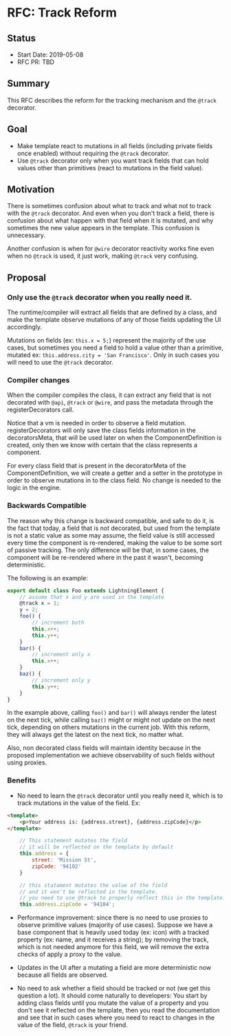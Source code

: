 # RFC: Track Reform

## Status

- Start Date: 2019-05-08
- RFC PR: TBD

## Summary

This RFC describes the reform for the tracking mechanism and the `@track` decorator.

## Goal

* Make template react to mutations in all fields (including private fields once enabled) without requiring the `@track` decorator.
* Use `@track` decorator only when you want track fields that can hold values other than primitives (react to mutations in the field value).

## Motivation

There is sometimes confusion about what to track and what not to track with the `@track` decorator. And even when you don't track a field, there is confusion about what happen with that field when it is mutated, and why sometimes the new value appears in the template. This confusion is unnecessary.

Another confusion is when for `@wire` decorator reactivity works fine even when no `@track` is used, it just work, making `@track` very confusing.

## Proposal

### Only use the `@track` decorator when you really need it.

The runtime/compiler will extract all fields that are defined by a class, and make the template observe mutations of any of those fields updating the UI accordingly.

Mutations on fields (ex: `this.x = 5;`) represent the majority of the use cases, but sometimes you need a field to hold a value other than a primitive, mutated ex: `this.address.city = 'San Francisco'`. Only in such cases you will need to use the `@track` decorator.


### Compiler changes

When the compiler compiles the class, it can extract any field that is not decorated with `@api`, `@track` or `@wire`, and pass the metadata through the registerDecorators call.

Notice that a vm is needed in order to observe a field mutation. registerDecorators will only save the class fields information in the decoratorsMeta, that will be used later on when the ComponentDefinition is created, only then we know with certain that the class represents a component.

For every class field that is present in the decoratorMeta of the ComponentDefinition, we will create a getter and a setter in the prototype in order to observe mutations in to the class field. No change is needed to the logic in the engine.

### Backwards Compatible

The reason why this change is backward compatible, and safe to do it, is the fact that today, a field that is not decorated, but used from the template is not a static value as some may assume, the field value is still accessed every time the component is re-rendered, making the value to be some sort of passive tracking. The only difference will be that, in some cases, the component will be re-rendered where in the past it wasn't, becoming deterministic.

The following is an example:

```js
export default class Foo extends LightningElement {
    // assume that x and y are used in the template
    @track x = 1;
    y = 2;
    foo() {
        // increment both
        this.x++;
        this.y++;
    }
    bar() {
        // increment only x
        this.x++;
    }
    baz() {
        // increment only y
        this.y++;
    }
}
```

In the example above, calling `foo()` and `bar()` will always render the latest on the next tick, while calling `baz()` might or might not update on the next tick, depending on others mutations in the current job. With this reform, they will always get the latest on the next tick, no matter what.

Also, non decorated class fields will maintain identity because in the proposed implementation we achieve observability of such fields without using proxies.

### Benefits

* No need to learn the `@track` decorator until you really need it, which is to track mutations in the value of the field. Ex:

```html
<template>
    <p>Your address is: {address.street}, {address.zipCode}</p>
</template>
```

```js
    // This statement mutates the field
    // it will be reflected on the template by default
    this.address = {
        street: 'Mission St',
        zipCode: '94102'
    }

    // this statament mutates the value of the field
    // and it won't be reflected in the template.
    // you need to use @track to properly reflect this in the template.
    this.address.zipCode = '94104';
```

* Performance improvement: since there is no need to use proxies to observe primitive values (majority of use cases). Suppose we have a base component that is heavily used today (ex: icon) with a tracked property (ex: name, and it receives a string); by removing the track, which is not needed anymore for this field, we will remove the extra checks of apply a proxy to the value.

* Updates in the UI after a mutating a field are more deterministic now because all fields are observed.

* No need to ask whether a field should be tracked or not (we get this question a lot). It should come naturally to developers: You start by adding class fields until you mutate the value of a property and you don't see it reflected on the template, then you read the documentation and see that in such cases where you need to react to changes in the value of the field, `@track` is your friend.